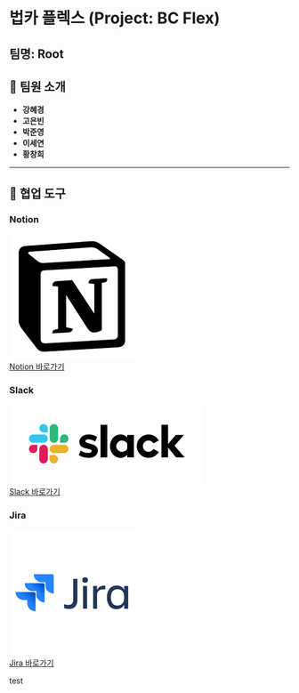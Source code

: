 # 법카 플렉스 (Project: BC Flex)

## 팀명: Root


## 👥 팀원 소개
- **강혜경**  
- **고은빈**  
- **박준영**  
- **이세연**  
- **황창희**  

---

## 🔧 협업 도구

### Notion  
![Notion](./README/Notion.png)  
[Notion 바로가기](https://www.notion.so/223ce9c2615b80698095fff7c0caff7e)

### Slack  
![Slack](./README/slack.png)  
[Slack 바로가기](https://app.slack.com/client/T093AMLEZKL/D09388GV3NZ)

### Jira  
![Jira](./README/jira.png)  
[Jira 바로가기](https://teamonecloud.atlassian.net/jira/software/projects/KAN/boards/1)


test